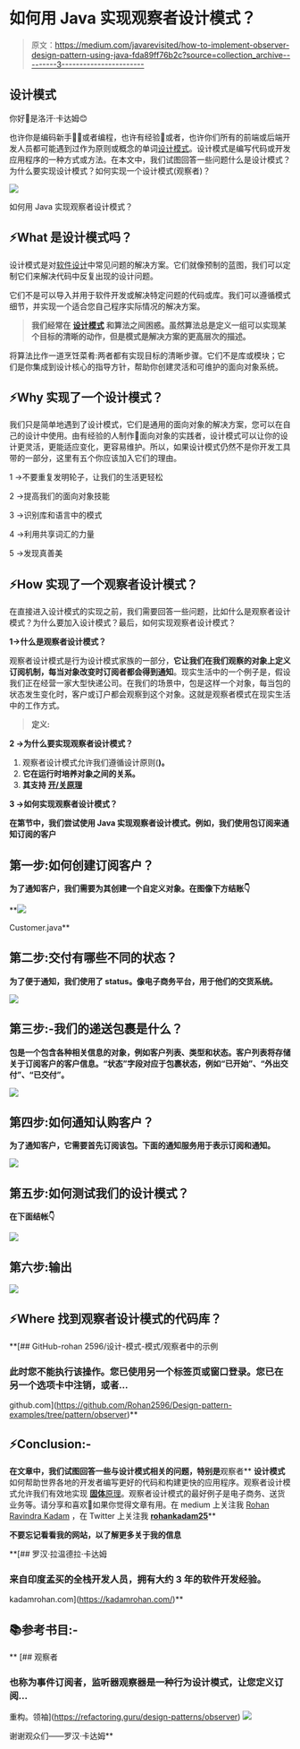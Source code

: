 # 如何用 Java 实现观察者设计模式？

> 原文：<https://medium.com/javarevisited/how-to-implement-observer-design-pattern-using-java-fda89ff76b2c?source=collection_archive---------3----------------------->

## 设计模式

你好👋是洛汗·卡达姆😊

也许你是编码新手👩‍💻或者编程，也许有经验👴或者，也许你们所有的前端或后端开发人员都可能遇到过作为原则或概念的单词[设计模式](/javarevisited/7-best-books-to-learn-design-patterns-for-java-programmers-5627b93eefdb?source=---------15------------------)。设计模式是编写代码或开发应用程序的一种方式或方法。在本文中，我们试图回答一些问题什么是设计模式？为什么要实现设计模式？如何实现一个设计模式(观察者)？

[![](img/cadfb995da92eb071faacc48f8f4a565.png)](http://javarevisited.blogspot.sg/2011/12/observer-design-pattern-java-example.html)

如何用 Java 实现观察者设计模式？

## ⚡What 是设计模式吗？

设计模式是对[软件设计](https://www.java67.com/2019/09/top-5-courses-to-learn-system-design.html)中常见问题的解决方案。它们就像预制的蓝图，我们可以定制它们来解决代码中反复出现的设计问题。

它们不是可以导入并用于软件开发或解决特定问题的代码或库。我们可以遵循模式细节，并实现一个适合您自己程序实际情况的解决方案。

> **我们经常在** [**设计模式**](/javarevisited/7-best-online-courses-to-learn-object-oriented-design-pattern-in-java-749b6399af59) **和算法之间困惑。虽然算法总是定义一组可以实现某个目标的清晰的动作，但是模式是解决方案的更高层次的描述。**

将算法比作一道烹饪菜肴:两者都有实现目标的清晰步骤。它们不是库或模块；它们是你集成到设计核心的指导方针，帮助你创建灵活和可维护的面向对象系统。

## ⚡Why 实现了一个设计模式？

我们只是简单地遇到了设计模式，它们是通用的面向对象的解决方案，您可以在自己的设计中使用。由有经验的人制作👴面向对象的实践者，设计模式可以让你的设计更灵活，更能适应变化，更容易维护。所以，如果设计模式仍然不是你开发工具带的一部分，这里有五个你应该加入它们的理由。

1 →不要重复发明轮子，让我们的生活更轻松

2 →提高我们的面向对象技能

3 →识别库和语言中的模式

4 →利用共享词汇的力量

5 →发现真善美

## ⚡How 实现了一个观察者设计模式？

在直接进入设计模式的实现之前，我们需要回答一些问题，比如什么是观察者设计模式？为什么要加入设计模式？最后，如何实现观察者设计模式？

**1→什么是观察者设计模式？**

观察者设计模式是行为设计模式家族的一部分，**它让我们在我们观察的对象上定义订阅机制，每当对象改变时订阅者都会得到通知**。现实生活中的一个例子是，假设我们正在经营一家大型快递公司。在我们的场景中，包是这样一个对象，每当包的状态发生变化时，客户或订户都会观察到这个对象。这就是观察者模式在现实生活中的工作方式。

> **定义:**

**2 →为什么要实现观察者设计模式？**

1.  观察者设计模式允许我们遵循设计原则([](/javarevisited/10-oop-design-principles-you-can-learn-in-2020-f7370cccdd31)**)。**
2.  **它在运行时培养对象之间的关系。**
3.  **其支持 [**开/关**原理](https://javarevisited.blogspot.com/2015/07/strategy-design-pattern-and-open-closed-principle-java-example.html)**

****3 →如何实现观察者设计模式？****

**在第节中，我们尝试使用 Java 实现观察者设计模式。例如，我们使用包订阅来通知订阅的客户**

## ****第一步:如何创建订阅客户？****

**为了通知客户，我们需要为其创建一个自定义对象。在图像下方结账👇**

**[![](img/a8b333183180910e68e91fcd14ee6417.png)](https://javarevisited.blogspot.com/2012/06/20-design-pattern-and-software-design.html)

Customer.java** 

## ****第二步:交付有哪些不同的状态？****

**为了便于通知，我们使用了 status。像电子商务平台，用于他们的交货系统。**

**[![](img/5546849bdd45e502a19c535a2427922f.png)](https://javarevisited.blogspot.com/2018/02/top-5-java-design-pattern-courses-for-developers.html)**

## **第三步:-我们的递送包裹是什么？**

**包是一个包含各种相关信息的对象，例如客户列表、类型和状态。客户列表将存储关于订阅客户的客户信息。“状态”字段对应于包裹状态，例如“已开始”、“外出交付”、“已交付”。**

**[![](img/f02c2b2c4800adbd56e8a051ec6d1764.png)](https://javarevisited.blogspot.com/2018/02/5-must-read-books-to-become-software-architect-solution.html)**

## ****第四步:如何通知认购客户？****

**为了通知客户，它需要首先订阅该包。下面的通知服务用于表示订阅和通知。**

**![](img/f10f68579cc71505389eecadc9eb3d81.png)**

## **第五步:如何测试我们的设计模式？**

**在下面结帐👇**

**![](img/e6a9d6dfc558aea6d521a205cad9ff79.png)**

## **第六步:输出**

**![](img/b0e1da2e18eccbd8c9bcf243f3548c6e.png)**

## **⚡Where 找到观察者设计模式的代码库？**

 **[## GitHub-rohan 2596/设计-模式-模式/观察者中的示例

### 此时您不能执行该操作。您已使用另一个标签页或窗口登录。您已在另一个选项卡中注销，或者…

github.com](https://github.com/Rohan2596/Design-pattern-examples/tree/pattern/observer)** 

## **⚡Conclusion:-**

**在文章中，我们试图回答一些与设计模式相关的问题，特别是**观察者** **设计模式**如何帮助世界各地的开发者编写更好的代码和构建更快的应用程序。观察者设计模式允许我们有效地实现 [**固体**原理](https://javarevisited.blogspot.com/2018/07/10-object-oriented-design-principles.html)。观察者设计模式的最好例子是电子商务、送货业务等。请分享和喜欢💖如果你觉得文章有用。在 medium 上关注我 [Rohan Ravindra Kadam](https://medium.com/u/a1b33b7cda75?source=post_page-----fda89ff76b2c--------------------------------) ，在 Twitter 上关注我 [**rohankadam25**](https://twitter.com/rohankadam25)**

**不要忘记看看我的网站，以了解更多关于我的信息**

 **[## 罗汉·拉温德拉·卡达姆

### 来自印度孟买的全栈开发人员，拥有大约 3 年的软件开发经验。

kadamrohan.com](https://kadamrohan.com/)** 

## **📚参考书目:-**

**[](https://refactoring.guru/design-patterns/observer) [## 观察者

### 也称为事件订阅者，监听器观察器是一种行为设计模式，让您定义订阅…

重构。领袖](https://refactoring.guru/design-patterns/observer) ![](img/0f2615e6c2f4828c479469fb81d75612.png)

谢谢观众们——罗汉·卡达姆**